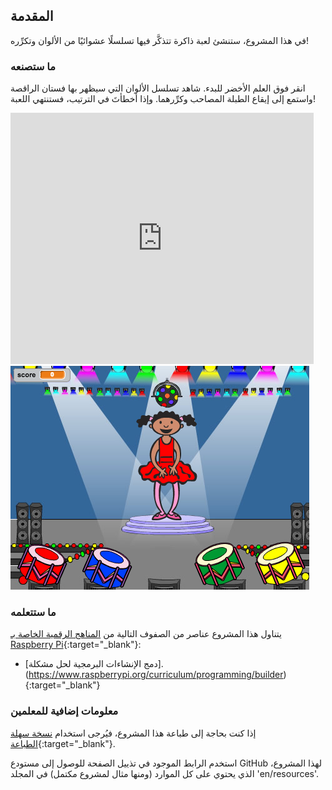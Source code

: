 ## المقدمة

في هذا المشروع، ستنشئ لعبة ذاكرة تتذكَّر فيها تسلسلًا عشوائيًا من الألوان وتكرِّره!

### ما ستصنعه

انقر فوق العلم الأخضر للبدء. شاهد تسلسل الألوان التي سيظهر بها فستان الراقصة واستمع إلى إيقاع الطبلة المصاحب وكرِّرهما. وإذا أخطأتَ في الترتيب، فستنتهي اللعبة!

<div class="scratch-preview">
  <iframe allowtransparency="true" width="485" height="402" src="https://scratch.mit.edu/projects/embed/34874510/?autostart=false" frameborder="0"></iframe>
  <img src="images/colour-final.png">
</div>

### ما ستتعلمه

يتناول هذا المشروع عناصر من الصفوف التالية من [المناهج الرقمية الخاصة بـ Raspberry Pi](http://rpf.io/curriculum){:target="_blank"}:

+ [دمج الإنشاءات البرمجية لحل مشكلة].(https://www.raspberrypi.org/curriculum/programming/builder){:target="_blank"}


### معلومات إضافية للمعلمين

إذا كنت بحاجة إلى طباعة هذا المشروع، فيُرجى استخدام [نسخة سهلة الطباعة](https://projects.raspberrypi.org/en/projects/memory/print){:target="_blank"}.

استخدم الرابط الموجود في تذييل الصفحة للوصول إلى مستودع GitHub لهذا المشروع، الذي يحتوي على كل الموارد (ومنها مثال لمشروع مكتمل) في المجلد 'en/resources'.
